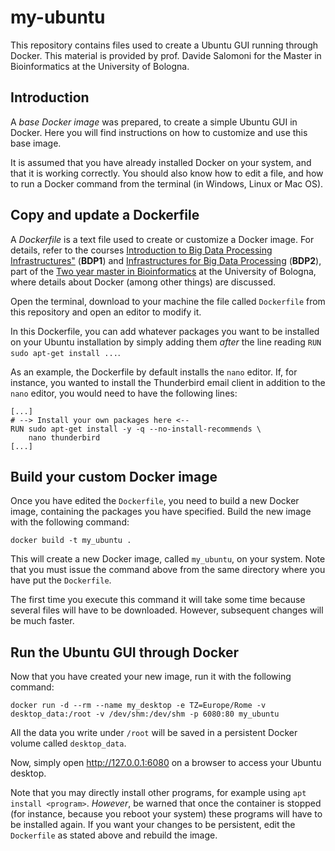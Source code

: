 # my-ubuntu
This repository contains files used to create a Ubuntu GUI running through Docker. This material is provided by prof. Davide Salomoni for the Master in Bioinformatics at the University of Bologna.

## Introduction

A _base Docker image_ was prepared, to create a simple Ubuntu GUI in Docker. Here you will find instructions on how to customize and use this base image.

It is assumed that you have already installed Docker on your system, and that it is working correctly. You should also know how to edit a file, and how to run a Docker command from the terminal (in Windows, Linux or Mac OS).

## Copy and update a Dockerfile

A _Dockerfile_ is a text file used to create or customize a Docker image. For details, refer to the courses <a href="https://www.unibo.it/it/didattica/insegnamenti/insegnamento/2022/433238">Introduction to Big Data Processing Infrastructures"</a> (__BDP1__) and <a href="https://www.unibo.it/it/didattica/insegnamenti/insegnamento/2022/435337">Infrastructures for Big Data Processing</a> (__BDP2__), part of the <a href="https://corsi.unibo.it/2cycle/Bioinformatics">Two year master in Bioinformatics</a> at the University of Bologna, where details about Docker (among other things) are discussed.

Open the terminal, download to your machine the file called `Dockerfile` from this repository and open an editor to modify it.

In this Dockerfile, you can add whatever packages you want to be installed on your Ubuntu installation by simply adding them _after_ the line reading `RUN sudo apt-get install ...`. 

As an example, the Dockerfile by default installs the `nano` editor. If, for instance, you wanted to install the Thunderbird email client in addition to the `nano` editor, you would need to have the following lines:

```
[...]
# --> Install your own packages here <--
RUN sudo apt-get install -y -q --no-install-recommends \
    nano thunderbird
[...]
```

## Build your custom Docker image

Once you have edited the `Dockerfile`, you need to build a new Docker image, containing the packages you have specified. Build the new image with the following command:

```
docker build -t my_ubuntu .
```

This will create a new Docker image, called `my_ubuntu`, on your system. Note that you must issue the command above from the same directory where you have put the `Dockerfile`. 

The first time you execute this command it will take some time because several files will have to be downloaded. However, subsequent changes will be much faster.

## Run the Ubuntu GUI through Docker

Now that you have created your new image, run it with the following command:

```
docker run -d --rm --name my_desktop -e TZ=Europe/Rome -v desktop_data:/root -v /dev/shm:/dev/shm -p 6080:80 my_ubuntu
```

All the data you write under `/root` will be saved in a persistent Docker volume called `desktop_data`. 

Now, simply open http://127.0.0.1:6080 on a browser to access your Ubuntu desktop.

Note that you may directly install other programs, for example using `apt install <program>`. _However_, be warned that once the container is stopped (for instance, because you reboot your system) these programs will have to be installed again. If you want your changes to be persistent, edit the `Dockerfile` as stated above and rebuild the image. 